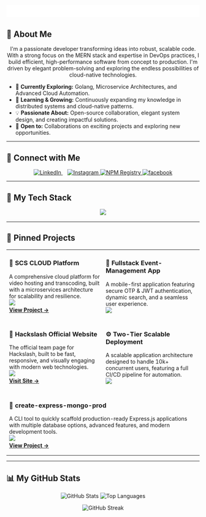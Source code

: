 <!-- Typewriter Animation -->
<p align="center">
  <img src="./assets/suryansh.svg" alt="Typing Animation" />
</p>

## 👋 About Me

<p align="center">
  I'm a passionate developer transforming ideas into robust, scalable code. With a strong focus on the MERN stack and expertise in DevOps practices, I build efficient, high-performance software from concept to production. I'm driven by elegant problem-solving and exploring the endless possibilities of cloud-native technologies.
</p>

- 🔭 **Currently Exploring:** Golang, Microservice Architectures, and Advanced Cloud Automation.
- 🌱 **Learning & Growing:** Continuously expanding my knowledge in distributed systems and cloud-native patterns.
- 💡 **Passionate About:** Open-source collaboration, elegant system design, and creating impactful solutions.
- 🤝 **Open to:** Collaborations on exciting projects and exploring new opportunities.
---

## 🔗 Connect with Me
<p align="center">
  <a href="https://linkedin.com/in/suryansh-verma-54a88528a" target="_blank">
    <img src="https://skillicons.dev/icons?i=linkedin" alt="LinkedIn"/>
  </a>
  &nbsp;&nbsp;
  <a href="https://instagram.com/suryanshverma_1" target="_blank">
    <img src="https://skillicons.dev/icons?i=instagram" alt="Instagram"/>
  </a>
  <a href="https://www.npmjs.com/~suryanshverma" target="_blank">
    <img src="https://skillicons.dev/icons?i=npm" alt="NPM Registry"/>
  </a>
   <a href="https://github.com/suryanshvermaa/" target="_blank">
    <img src="https://skillicons.dev/icons?i=github" alt="facebook"/>
  </a>
</p>

---

## 🚀 My Tech Stack  
<p align="center">
  <a href="https://skillicons.dev">
    <img src="https://skillicons.dev/icons?i=js,ts,react,nextjs,redux,tailwind,nodejs,express,mongodb,postgresql,redis,kafka,graphql,prisma,docker,kubernetes,aws,bash,go,java,c,cpp,figma,firebase,jenkins,nginx,vercel,github,gitlab,linux,supabase,vscode,vite,cmake,html,css,npm,yarn,pnpm&perline=15" />
  </a>
</p>

---

## 📌 Pinned Projects  

<table align="center" width="100%">
<tr>
<td width="50%" valign="top">

### 🚀 SCS CLOUD Platform  
A comprehensive cloud platform for video hosting and transcoding, built with a microservices architecture for scalability and resilience.  
<img src="https://skillicons.dev/icons?i=react,tailwind,nodejs,express,mongodb,docker,aws&perline=7" />  
[**View Project →**](https://github.com/suryanshvermaa/scsCloud.git)  

</td>
<td width="50%" valign="top">

### 📱 Fullstack Event-Management App  
A mobile-first application featuring secure OTP & JWT authentication, dynamic search, and a seamless user experience.  
<img src="https://skillicons.dev/icons?i=react,nodejs,express,mongodb&perline=4" />  

</td>
</tr>

<tr>
<td width="50%" valign="top">

### 🧠 Hackslash Official Website  
The official team page for Hackslash, built to be fast, responsive, and visually engaging with modern web technologies.  
<img src="https://skillicons.dev/icons?i=nextjs,tailwind&perline=2" />  
[**Visit Site →**](https://hackslashnitp.vercel.app)  

</td>
<td width="50%" valign="top">

### ⚙️ Two-Tier Scalable Deployment  
A scalable application architecture designed to handle 10k+ concurrent users, featuring a full CI/CD pipeline for automation.  
<img src="https://skillicons.dev/icons?i=docker,kubernetes,jenkins,github&perline=4" />  

</td>
</tr>

<tr>
<td colspan="2" valign="top">

### 🔧 create-express-mongo-prod  
A CLI tool to quickly scaffold production-ready Express.js applications with multiple database options, advanced features, and modern development tools.  
<img src="https://skillicons.dev/icons?i=nodejs,ts,express,aws,docker,redis,kafka,graphql&perline=8" />  
[**View Project →**](https://github.com/suryanshvermaa/create-express-mongo-prod)  

</td>
</tr>
</table>

---

## 📊 My GitHub Stats  
<p align="center">
  <img src="https://github-readme-stats.vercel.app/api?username=suryanshvermaa&theme=tokyonight&show_icons=true&hide_border=true" height="160" alt="GitHub Stats"/>
  <img src="https://github-readme-stats.vercel.app/api/top-langs/?username=suryanshvermaa&theme=tokyonight&show_icons=true&hide_border=true&layout=compact" height="160" alt="Top Languages"/>
</p>
<p align="center">
  <img src="https://github-readme-streak-stats.herokuapp.com/?user=suryanshvermaa&theme=tokyonight&hide_border=true" alt="GitHub Streak"/>
</p>
